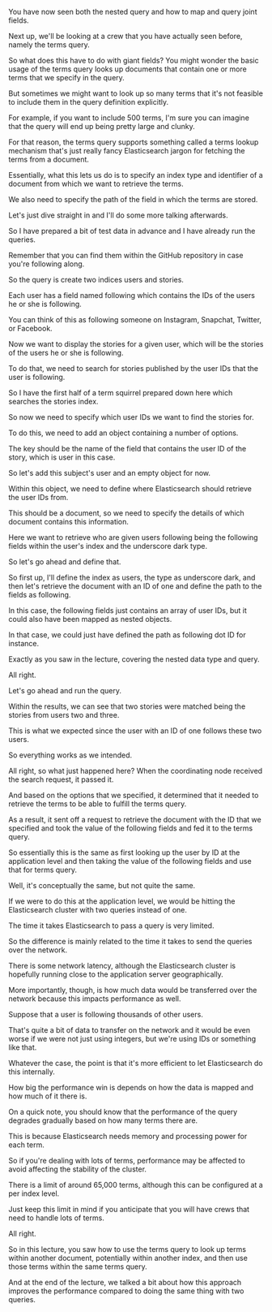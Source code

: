 You have now seen both the nested query and how to map and query joint fields.

Next up, we'll be looking at a crew that you have actually seen before, namely the terms query.

So what does this have to do with giant fields? You might wonder the basic usage of the terms query looks up documents that contain one or more terms that we specify in the query.

But sometimes we might want to look up so many terms that it's not feasible to include them in the query definition explicitly.

For example, if you want to include 500 terms, I'm sure you can imagine that the query will end up being pretty large and clunky.

For that reason, the terms query supports something called a terms lookup mechanism that's just really fancy Elasticsearch jargon for fetching the terms from a document.

Essentially, what this lets us do is to specify an index type and identifier of a document from which we want to retrieve the terms.

We also need to specify the path of the field in which the terms are stored.

Let's just dive straight in and I'll do some more talking afterwards.

So I have prepared a bit of test data in advance and I have already run the queries.

Remember that you can find them within the GitHub repository in case you're following along.

So the query is create two indices users and stories.

Each user has a field named following which contains the IDs of the users he or she is following.

You can think of this as following someone on Instagram, Snapchat, Twitter, or Facebook.

Now we want to display the stories for a given user, which will be the stories of the users he or she is following.

To do that, we need to search for stories published by the user IDs that the user is following.

So I have the first half of a term squirrel prepared down here which searches the stories index.

So now we need to specify which user IDs we want to find the stories for.

To do this, we need to add an object containing a number of options.

The key should be the name of the field that contains the user ID of the story, which is user in this case.

So let's add this subject's user and an empty object for now.

Within this object, we need to define where Elasticsearch should retrieve the user IDs from.

This should be a document, so we need to specify the details of which document contains this information.

Here we want to retrieve who are given users following being the following fields within the user's index and the underscore dark type.

So let's go ahead and define that.

So first up, I'll define the index as users, the type as underscore dark, and then let's retrieve the document with an ID of one and define the path to the fields as following.

In this case, the following fields just contains an array of user IDs, but it could also have been mapped as nested objects.

In that case, we could just have defined the path as following dot ID for instance.

Exactly as you saw in the lecture, covering the nested data type and query.

All right.

Let's go ahead and run the query.

Within the results, we can see that two stories were matched being the stories from users two and three.

This is what we expected since the user with an ID of one follows these two users.

So everything works as we intended.

All right, so what just happened here? When the coordinating node received the search request, it passed it.

And based on the options that we specified, it determined that it needed to retrieve the terms to be able to fulfill the terms query.

As a result, it sent off a request to retrieve the document with the ID that we specified and took the value of the following fields and fed it to the terms query.

So essentially this is the same as first looking up the user by ID at the application level and then taking the value of the following fields and use that for terms query.

Well, it's conceptually the same, but not quite the same.

If we were to do this at the application level, we would be hitting the Elasticsearch cluster with two queries instead of one.

The time it takes Elasticsearch to pass a query is very limited.

So the difference is mainly related to the time it takes to send the queries over the network.

There is some network latency, although the Elasticsearch cluster is hopefully running close to the application server geographically.

More importantly, though, is how much data would be transferred over the network because this impacts performance as well.

Suppose that a user is following thousands of other users.

That's quite a bit of data to transfer on the network and it would be even worse if we were not just using integers, but we're using IDs or something like that.

Whatever the case, the point is that it's more efficient to let Elasticsearch do this internally.

How big the performance win is depends on how the data is mapped and how much of it there is.

On a quick note, you should know that the performance of the query degrades gradually based on how many terms there are.

This is because Elasticsearch needs memory and processing power for each term.

So if you're dealing with lots of terms, performance may be affected to avoid affecting the stability of the cluster.

There is a limit of around 65,000 terms, although this can be configured at a per index level.

Just keep this limit in mind if you anticipate that you will have crews that need to handle lots of terms.

All right.

So in this lecture, you saw how to use the terms query to look up terms within another document, potentially within another index, and then use those terms within the same terms query.

And at the end of the lecture, we talked a bit about how this approach improves the performance compared to doing the same thing with two queries.

